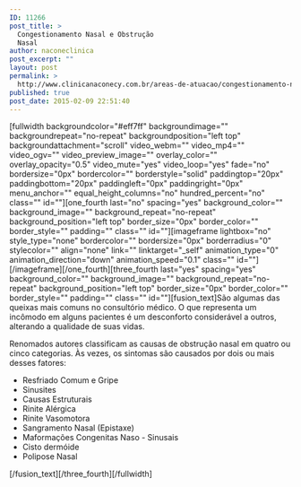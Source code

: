 ```yaml
---
ID: 11266
post_title: >
  Congestionamento Nasal e Obstrução
  Nasal
author: naconeclinica
post_excerpt: ""
layout: post
permalink: >
  http://www.clinicanaconecy.com.br/areas-de-atuacao/congestionamento-nasal-e-obstrucao-nasal/
published: true
post_date: 2015-02-09 22:51:40
---
```

[fullwidth backgroundcolor="#eff7ff" backgroundimage="" backgroundrepeat="no-repeat" backgroundposition="left top" backgroundattachment="scroll" video_webm="" video_mp4="" video_ogv="" video_preview_image="" overlay_color="" overlay_opacity="0.5" video_mute="yes" video_loop="yes" fade="no" bordersize="0px" bordercolor="" borderstyle="solid" paddingtop="20px" paddingbottom="20px" paddingleft="0px" paddingright="0px" menu_anchor="" equal_height_columns="no" hundred_percent="no" class="" id=""][one_fourth last="no" spacing="yes" background_color="" background_image="" background_repeat="no-repeat" background_position="left top" border_size="0px" border_color="" border_style="" padding="" class="" id=""][imageframe lightbox="no" style_type="none" bordercolor="" bordersize="0px" borderradius="0" stylecolor="" align="none" link="" linktarget="_self" animation_type="0" animation_direction="down" animation_speed="0.1" class="" id=""] <img alt="" src="http://www.clinicanaconecy.com.br/wp-content/uploads/2015/02/congestionamento-nasal.jpg" />[/imageframe][/one_fourth][three_fourth last="yes" spacing="yes" background_color="" background_image="" background_repeat="no-repeat" background_position="left top" border_size="0px" border_color="" border_style="" padding="" class="" id=""][fusion_text]São algumas das queixas mais comuns no consultório médico. O que representa um incômodo em alguns pacientes é um desconforto considerável a outros, alterando a qualidade de suas vidas.

Renomados autores classificam as causas de obstrução nasal em quatro ou cinco categorias. Às vezes, os sintomas são causados por dois ou mais desses fatores:
<ul>
	<li>Resfriado Comum e Gripe</li>
	<li>Sinusites</li>
	<li>Causas Estruturais</li>
	<li>Rinite Alérgica</li>
	<li>Rinite Vasomotora</li>
	<li>Sangramento Nasal (Epistaxe)</li>
	<li>Maformações Congenitas Naso - Sinusais</li>
	<li>Cisto dermóide</li>
	<li>Polipose Nasal</li>
</ul>
[/fusion_text][/three_fourth][/fullwidth]
